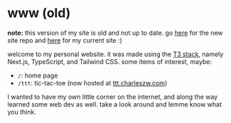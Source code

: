 # www (old)

**note:** this version of my site is old and not up to date. go [here](https://github.com/aczw/personal-website) for the new site repo and [here](https://charleszw.com) for my current site :)

welcome to my personal website. it was made using the [T3 stack](https://create.t3.gg), namely Next.js, TypeScript, and Tailwind CSS. some items of interest, maybe:

- `/`: home page
- `/ttt`: tic-tac-toe (now hosted at [ttt.charleszw.com](https://ttt.charleszw.com))

I wanted to have my own little corner on the internet, and along the way learned some web dev as well. take a look around and lemme know what you think.

